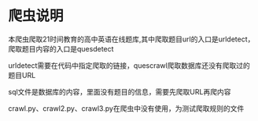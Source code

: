 # 爬虫说明

本爬虫爬取21时间教育的高中英语在线题库,其中爬取题目url的入口是urldetect，爬取题目内容的入口是quesdetect

urldetect需要在代码中指定爬取的链接，quescrawl爬取数据库还没有爬取过的题目URL

sql文件是数据库的内容，里面没有题目的信息，需要先爬取URL再爬内容

crawl.py、crawl2.py、crawl3.py在爬虫中没有使用，为测试爬取规则的文件
